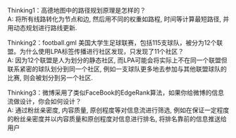 Thinking1：高德地图中的路径规划原理是怎样的？    
A: 将所有线路转化为节点和边, 然后用不同的权重如路程, 时间等计算最短路径, 并用动态规划进行路线更新.     
    
Thinking2：football.gml 美国大学生足球联赛，包括115支球队，被分为12个联盟。为什么使用LPA标签传播进行社区发现，只发现了11个社区？    
A: 因为12个联盟是人为划分的静态社区, 而LPA可能会将实际上不在同一个联盟但联系紧密的球队划分到同一个社区, 例如一支球队更多地去参加与其他联盟球队的比赛, 则会被划分到另一个社区.         
    
Thinking3：微博采用了类似FaceBook的EdgeRank算法，如果你给微博的信息流做设计，你会如何设计？    
A: 通过粉丝亲密度, 内容质量, 原创程度等对信息流进行筛选, 例如在保证一定程度的粉丝亲密度并以内容质量和原创程度对信息进行排名, 将排名靠前的信息推送给用户     
